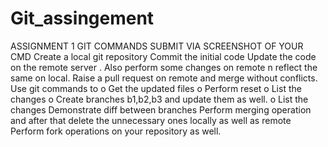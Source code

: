 # Git_assingement



ASSIGNMENT 1
GIT COMMANDS
SUBMIT VIA SCREENSHOT OF YOUR CMD
Create a local git repository
Commit the initial code
Update the code on the remote server . Also perform some changes on remote n
reflect the same on local.
Raise a pull request on remote and merge without conflicts.
Use git commands to
o Get the updated files
o Perform reset
o List the changes
o Create branches b1,b2,b3 and update them as well.
o List the changes
Demonstrate diff between branches
Perform merging operation and after that delete the unnecessary ones locally as
well as remote
Perform fork operations on your repository as well.
